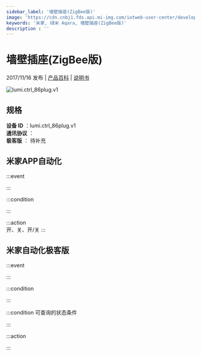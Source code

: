 ```yaml
---
sidebar_label: '墙壁插座(ZigBee版)'
image: 'https://cdn.cnbj1.fds.api.mi-img.com/iotweb-user-center/developer_1679047512678UVWT9GNw.png?GalaxyAccessKeyId=AKVGLQWBOVIRQ3XLEW&Expires=9223372036854775807&Signature=5CaJy5rSgvEeYlySqpArR/0/KP4='
keywords: '米家, 绿米 Aqara, 墙壁插座(ZigBee版)'
description : ''
---
```

# 墙壁插座(ZigBee版)

2017/11/16 发布 | [产品百科](https://home.mi.com/webapp/content/baike/product/index.html?model=lumi.ctrl_86plug.v1/) | [说明书](https://home.mi.com/views/introduction.html?model=lumi.ctrl_86plug.v1&region=cn)

![lumi.ctrl_86plug.v1](https://cdn.cnbj1.fds.api.mi-img.com/iotweb-user-center/developer_1679047512678UVWT9GNw.png?GalaxyAccessKeyId=AKVGLQWBOVIRQ3XLEW&Expires=9223372036854775807&Signature=5CaJy5rSgvEeYlySqpArR/0/KP4=)

## 规格  
> 
**设备 ID** ：lumi.ctrl_86plug.v1  
**通讯协议** ：  
**极客版**  ： 待补充 


## 米家APP自动化  

:::event  

:::

:::condition  

:::

:::action   
开、关、开/关
:::

## 米家自动化极客版  

:::event  

:::

:::condition  

:::

:::condition 可查询的状态条件  

:::

:::action  

:::

        
